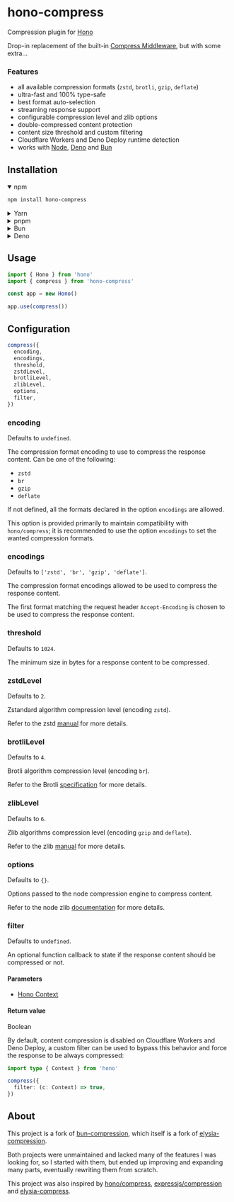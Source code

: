 # hono-compress

Compression plugin for [Hono](https://github.com/honojs/hono)

Drop-in replacement of the built-in [Compress Middleware](https://hono.dev/docs/middleware/builtin/compress), but with some extra...

### Features

- all available compression formats (`zstd`, `brotli`, `gzip`, `deflate`)
- ultra-fast and 100% type-safe
- best format auto-selection
- streaming response support
- configurable compression level and zlib options
- double-compressed content protection
- content size threshold and custom filtering
- Cloudflare Workers and Deno Deploy runtime detection
- works with [Node](https://nodejs.org/), [Deno](https://deno.com/) and [Bun](https://bun.sh/)

## Installation

<details open>
<summary>npm</summary>

```bash
npm install hono-compress
```

</details>

<details>
<summary>Yarn</summary>

```bash
yarn add hono-compress
```

</details>

<details>
<summary>pnpm</summary>

```bash
pnpm add hono-compress
```

</details>

<details>
<summary>Bun</summary>

```bash
bun add hono-compress
```

</details>

<details>
<summary>Deno</summary>

```bash
deno add hono-compress
```

</details>

## Usage

```typescript
import { Hono } from 'hono'
import { compress } from 'hono-compress'

const app = new Hono()

app.use(compress())
```

## Configuration

```typescript
compress({
  encoding,
  encodings,
  threshold,
  zstdLevel,
  brotliLevel,
  zlibLevel,
  options,
  filter,
})
```

### encoding

Defaults to `undefined`.

The compression format encoding to use to compress the response content.
Can be one of the following:

- `zstd`
- `br`
- `gzip`
- `deflate`

If not defined, all the formats declared in the option `encodings` are allowed.

This option is provided primarily to maintain compatibility with `hono/compress`; it is recommended to use the option `encodings` to set the wanted compression formats.

### encodings

Defaults to `['zstd', 'br', 'gzip', 'deflate']`.

The compression format encodings allowed to be used to compress the response content.

The first format matching the request header `Accept-Encoding` is chosen to be used to compress the response content.

### threshold

Defaults to `1024`.

The minimum size in bytes for a response content to be compressed.

### zstdLevel

Defaults to `2`.

Zstandard algorithm compression level (encoding `zstd`).

Refer to the zstd [manual](https://facebook.github.io/zstd/zstd_manual.html) for more details.

### brotliLevel

Defaults to `4`.

Brotli algorithm compression level (encoding `br`).

Refer to the Brotli [specification](https://www.ietf.org/rfc/rfc7932.txt) for more details.

### zlibLevel

Defaults to `6`.

Zlib algorithms compression level (encoding `gzip` and `deflate`).

Refer to the zlib [manual](https://zlib.net/manual.html) for more details.

### options

Defaults to `{}`.

Options passed to the node compression engine to compress content.

Refer to the node zlib [documentation](https://nodejs.org/api/zlib.html) for more details.

### filter

Defaults to `undefined`.

An optional function callback to state if the response content should be compressed or not.

#### Parameters

- [Hono Context](https://hono.dev/docs/api/context)

#### Return value

Boolean

By default, content compression is disabled on Cloudflare Workers and Deno Deploy, a custom filter can be used to bypass this behavior and force the response to be always compressed:

```typescript
import type { Context } from 'hono'

compress({
  filter: (c: Context) => true,
})
```

## About

This project is a fork of [bun-compression](https://github.com/sunneydev/bun-compression), which itself is a fork of [elysia-compression](https://github.com/gusb3ll/elysia-compression).

Both projects were unmaintained and lacked many of the features I was looking for, so I started with them, but ended up improving and expanding many parts, eventually rewriting them from scratch.

This project was also inspired by [hono/compress](https://github.com/honojs/hono), [expressjs/compression](https://github.com/expressjs/compression) and [elysia-compress](https://github.com/vermaysha/elysia-compress).

